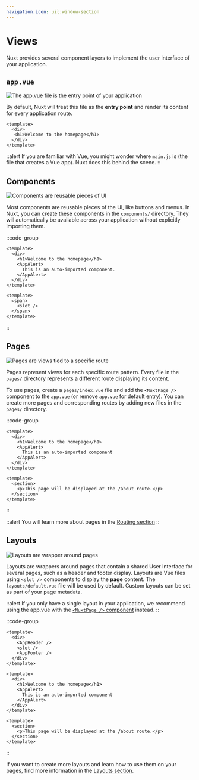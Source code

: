 ```yaml
---
navigation.icon: uil:window-section
---
```


# Views

Nuxt provides several component layers to implement the user interface of your application.

## `app.vue`

![The `app.vue` file is the entry point of your application](/assets/docs/getting-started/views/app.svg)

By default, Nuxt will treat this file as the **entry point** and render its content for every application route.

```vue [app.vue]
<template>
  <div>
   <h1>Welcome to the homepage</h1>
  </div>
</template>
```

::alert
If you are familiar with Vue, you might wonder where `main.js` is (the file that creates a Vue app). Nuxt does this behind the scene.
::

## Components

![Components are reusable pieces of UI](/assets/docs/getting-started/views/components.svg)

Most components are reusable pieces of the UI, like buttons and menus. In Nuxt, you can create these components in the `components/` directory. They will automatically be available across your application without explicitly importing them.

::code-group

```vue [app.vue]
<template>
  <div>
    <h1>Welcome to the homepage</h1>
    <AppAlert>
      This is an auto-imported component.
    </AppAlert>
  </div>
</template>
```

```vue [components/AppAlert.vue]
<template>
  <span>
    <slot />
  </span>
</template>
```

::

## Pages

![Pages are views tied to a specific route](/assets/docs/getting-started/views/pages.svg)

Pages represent views for each specific route pattern. Every file in the `pages/` directory represents a different route displaying its content.

To use pages, create a `pages/index.vue` file and add the `<NuxtPage />` component to the `app.vue` (or remove `app.vue` for default entry). You can create more pages and corresponding routes by adding new files in the `pages/` directory.

::code-group

```vue [pages/index.vue]
<template>
  <div>
    <h1>Welcome to the homepage</h1>
    <AppAlert>
      This is an auto-imported component
    </AppAlert>
  </div>
</template>
```

```vue [pages/about.vue]
<template>
  <section>
    <p>This page will be displayed at the /about route.</p>
  </section>
</template>
```

::

::alert
You will learn more about pages in the [Routing section](/docs/getting-started/routing)
::

## Layouts

![Layouts are wrapper around pages](/assets/docs/getting-started/views/layouts.svg)

Layouts are wrappers around pages that contain a shared User Interface for several pages, such as a header and footer display. Layouts are Vue files using `<slot />` components to display the **page** content. The `layouts/default.vue` file will be used by default. Custom layouts can be set as part of your page metadata.

::alert
If you only have a single layout in your application, we recommend using the app.vue with the [`<NuxtPage />` component](/docs/api/components/nuxt-page) instead.
::

::code-group

```vue [layouts/default.vue]
<template>
  <div>
    <AppHeader />
    <slot />
    <AppFooter />
  </div>
</template>
```

```vue [pages/index.vue]
<template>
  <div>
    <h1>Welcome to the homepage</h1>
    <AppAlert>
      This is an auto-imported component
    </AppAlert>
  </div>
</template>
```

```vue [pages/about.vue]
<template>
  <section>
    <p>This page will be displayed at the /about route.</p>
  </section>
</template>
```

::

If you want to create more layouts and learn how to use them on your pages, find more information in the [Layouts section](/docs/guide/directory-structure/layouts).
